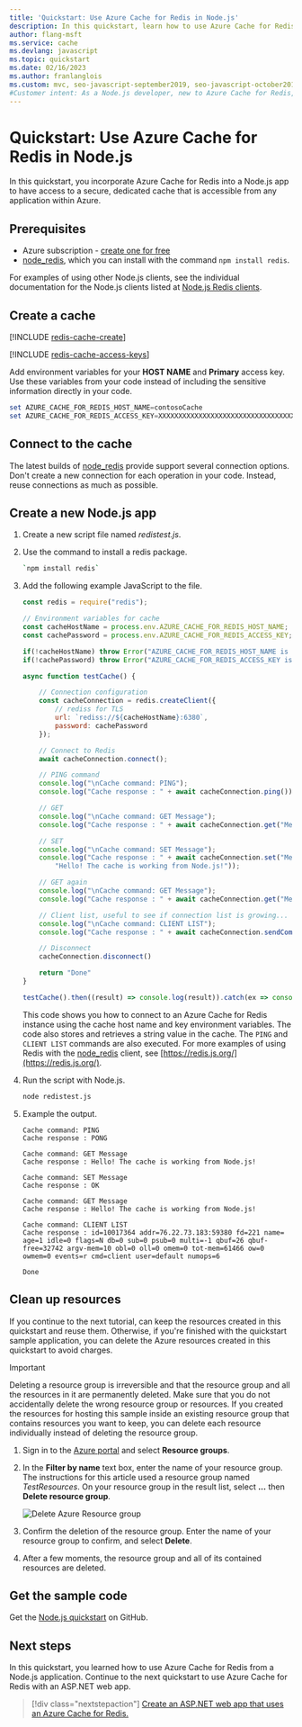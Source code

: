 ```yaml
---
title: 'Quickstart: Use Azure Cache for Redis in Node.js'
description: In this quickstart, learn how to use Azure Cache for Redis with Node.js and node_redis.
author: flang-msft
ms.service: cache
ms.devlang: javascript
ms.topic: quickstart
ms.date: 02/16/2023
ms.author: franlanglois
ms.custom: mvc, seo-javascript-september2019, seo-javascript-october2019, devx-track-js, mode-api, engagement-fy23
#Customer intent: As a Node.js developer, new to Azure Cache for Redis, I want to create a new Node.js app that uses Azure Cache for Redis.
---
```

# Quickstart: Use Azure Cache for Redis in Node.js

In this quickstart, you incorporate Azure Cache for Redis into a Node.js app to have access to a secure, dedicated cache that is accessible from any application within Azure.

## Prerequisites

- Azure subscription - [create one for free](https://azure.microsoft.com/free/)
- [node_redis](https://github.com/mranney/node_redis), which you can install with the command `npm install redis`.

For examples of using other Node.js clients, see the individual documentation for the Node.js clients listed at [Node.js Redis clients](https://redis.io/clients#nodejs).

## Create a cache

[!INCLUDE [redis-cache-create](includes/redis-cache-create.md)]

[!INCLUDE [redis-cache-access-keys](includes/redis-cache-access-keys.md)]

Add environment variables for your **HOST NAME** and **Primary** access key. Use these variables from your code instead of including the sensitive information directly in your code.

```powershell
set AZURE_CACHE_FOR_REDIS_HOST_NAME=contosoCache
set AZURE_CACHE_FOR_REDIS_ACCESS_KEY=XXXXXXXXXXXXXXXXXXXXXXXXXXXXXXXXXXXXXXXXXXXX
```

## Connect to the cache

The latest builds of [node_redis](https://github.com/mranney/node_redis) provide support several connection options. Don't create a new connection for each operation in your code. Instead, reuse connections as much as possible.

## Create a new Node.js app

1. Create a new script file named *redistest.js*. 
1. Use the command to install a redis package.

    ```bash
    `npm install redis`
    ```

1. Add the following example JavaScript to the file. 


    ```javascript
    const redis = require("redis");
    
    // Environment variables for cache
    const cacheHostName = process.env.AZURE_CACHE_FOR_REDIS_HOST_NAME;
    const cachePassword = process.env.AZURE_CACHE_FOR_REDIS_ACCESS_KEY;
    
    if(!cacheHostName) throw Error("AZURE_CACHE_FOR_REDIS_HOST_NAME is empty")
    if(!cachePassword) throw Error("AZURE_CACHE_FOR_REDIS_ACCESS_KEY is empty")
    
    async function testCache() {
    
        // Connection configuration
        const cacheConnection = redis.createClient({
            // rediss for TLS
            url: `rediss://${cacheHostName}:6380`,
            password: cachePassword
        });
    
        // Connect to Redis
        await cacheConnection.connect();
    
        // PING command
        console.log("\nCache command: PING");
        console.log("Cache response : " + await cacheConnection.ping());
    
        // GET
        console.log("\nCache command: GET Message");
        console.log("Cache response : " + await cacheConnection.get("Message"));
    
        // SET
        console.log("\nCache command: SET Message");
        console.log("Cache response : " + await cacheConnection.set("Message",
            "Hello! The cache is working from Node.js!"));
    
        // GET again
        console.log("\nCache command: GET Message");
        console.log("Cache response : " + await cacheConnection.get("Message"));
    
        // Client list, useful to see if connection list is growing...
        console.log("\nCache command: CLIENT LIST");
        console.log("Cache response : " + await cacheConnection.sendCommand(["CLIENT", "LIST"]));
    
        // Disconnect
        cacheConnection.disconnect()
    
        return "Done"
    }
    
    testCache().then((result) => console.log(result)).catch(ex => console.log(ex));
    ```
    
    This code shows you how to connect to an Azure Cache for Redis instance using the cache host name and key environment variables. The code also stores and retrieves a string value in the cache. The `PING` and `CLIENT LIST` commands are also executed. For more examples of using Redis with the [node_redis](https://github.com/mranney/node_redis) client, see [https://redis.js.org/](https://redis.js.org/).


1. Run the script with Node.js.

    ```bash
    node redistest.js
    ```

1. Example the output. 

    ```console
    Cache command: PING
    Cache response : PONG
    
    Cache command: GET Message
    Cache response : Hello! The cache is working from Node.js!
    
    Cache command: SET Message
    Cache response : OK
    
    Cache command: GET Message
    Cache response : Hello! The cache is working from Node.js!
    
    Cache command: CLIENT LIST
    Cache response : id=10017364 addr=76.22.73.183:59380 fd=221 name= age=1 idle=0 flags=N db=0 sub=0 psub=0 multi=-1 qbuf=26 qbuf-free=32742 argv-mem=10 obl=0 oll=0 omem=0 tot-mem=61466 ow=0 owmem=0 events=r cmd=client user=default numops=6
    
    Done
    ```

## Clean up resources

If you continue to the next tutorial, can keep the resources created in this quickstart and reuse them. Otherwise, if you're finished with the quickstart sample application, you can delete the Azure resources created in this quickstart to avoid charges.

> [!IMPORTANT]
> Deleting a resource group is irreversible and that the resource group and all the resources in it are permanently deleted. Make sure that you do not accidentally delete the wrong resource group or resources. If you created the resources for hosting this sample inside an existing resource group that contains resources you want to keep, you can delete each resource individually instead of deleting the resource group.
>

1. Sign in to the [Azure portal](https://portal.azure.com) and select **Resource groups**.

1. In the **Filter by name** text box, enter the name of your resource group. The instructions for this article used a resource group named *TestResources*. On your resource group in the result list, select **...** then **Delete resource group**.

    ![Delete Azure Resource group](./media/cache-nodejs-get-started/redis-cache-delete-resource-group.png)

1. Confirm the deletion of the resource group. Enter the name of your resource group to confirm, and select **Delete**.

1. After a few moments, the resource group and all of its contained resources are deleted.

## Get the sample code

Get the [Node.js quickstart](https://github.com/Azure-Samples/azure-cache-redis-samples/tree/main/quickstart/nodejs) on GitHub.

## Next steps

In this quickstart, you learned how to use Azure Cache for Redis from a Node.js application. Continue to the next quickstart to use Azure Cache for Redis with an ASP.NET web app.

> [!div class="nextstepaction"]
> [Create an ASP.NET web app that uses an Azure Cache for Redis.](./cache-web-app-howto.md)
